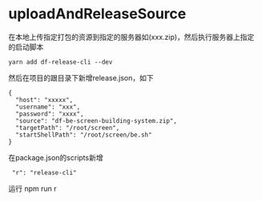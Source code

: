 # uploadAndReleaseSource
在本地上传指定打包的资源到指定的服务器如(xxx.zip)，然后执行服务器上指定的启动脚本

```
yarn add df-release-cli --dev
```

然后在项目的跟目录下新增release.json，如下
```
{
  "host": "xxxxx",
  "username": "xxx",
  "password": "xxxx",
  "source": "df-be-screen-building-system.zip",
  "targetPath": "/root/screen",
  "startShellPath": "/root/screen/be.sh" 
}
```

在package.json的scripts新增
```
 "r": "release-cli"
```
运行
npm run r 